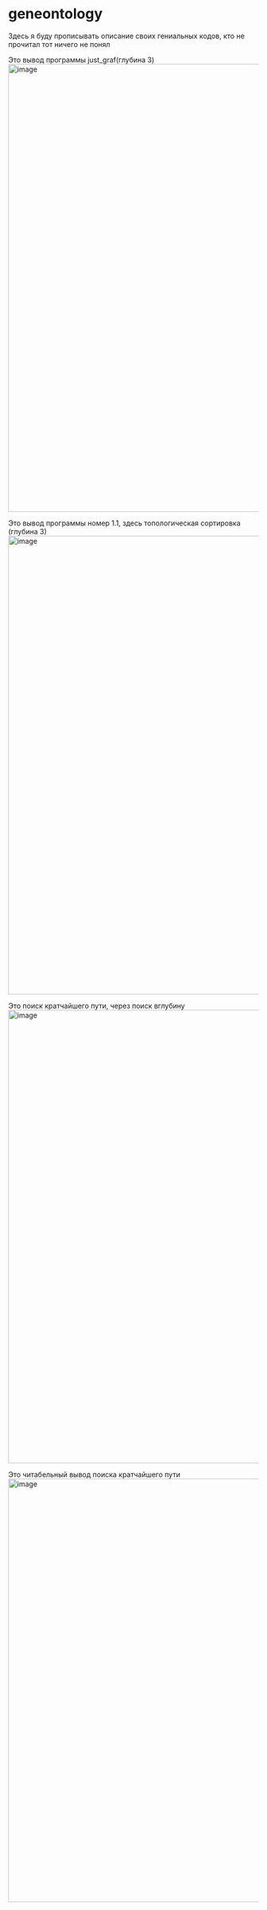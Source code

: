 # geneontology

Здесь я буду прописывать описание своих гениальных кодов, кто не прочитал тот ничего не понял

Это вывод программы just_graf(глубина 3)
<img width="1764" height="900" alt="image" src="https://github.com/user-attachments/assets/6ede464a-3ed4-4f5b-815a-3c5806018260" />

Это вывод программы номер 1.1, здесь топологическая сортировка (глубина 3)
<img width="1865" height="922" alt="image" src="https://github.com/user-attachments/assets/2bdea63e-de06-4866-a41a-e74332193c72" />

Это поиск кратчайшего пути, через поиск вглубину
<img width="1853" height="911" alt="image" src="https://github.com/user-attachments/assets/e4f8ca32-f610-4804-aabd-28065baafbd1" />

Это читабельный вывод поиска кратчайшего пути
<img width="1780" height="851" alt="image" src="https://github.com/user-attachments/assets/00efdf74-133c-42de-8081-07d1b3813245" />


